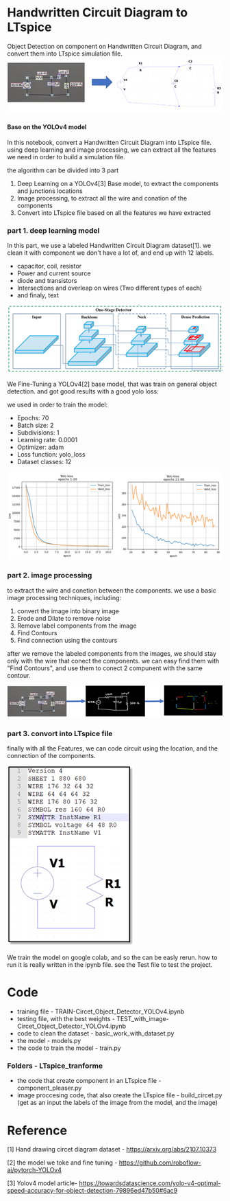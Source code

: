 # Handwritten Circuit Diagram to LTspice 

Object Detection on component on Handwritten Circuit Diagram, and convert them into LTspice simulation file.
![alt text](https://github.com/BIueMan/DL_Project-046211/blob/master/Images/fig71.png)
#### Base on the YOLOv4 model

In this notebook, convert a Handwritten Circuit Diagram into LTspice file. using deep learning and image processing, we can extract all the features we need in order to build a simulation file.

the algorithm  can be divided into 3 part
1. Deep Learning on a YOLOv4[3] Base model, to extract the components and junctions locations
2. Image processing, to extract all the wire and conation of the components
3. Convert into LTspice file based on all the features we have extracted

### part 1. deep learning model
In this part, we use a labeled Handwritten Circuit Diagram dataset[1]. we clean it with component we don't have a lot of, and end up with 12 labels.
 * capacitor, coil, resistor
 * Power and current source
 * diode and transistors
 * Intersections and overleap on wires (Two different types of each)
 * and finaly, text
  
![alt text](https://github.com/BIueMan/DL_Project-046211/blob/master/Images/YOLOv4%20model.png)

We Fine-Tuning a YOLOv4[2] base model, that was train on general object detection. and got good results with a good yolo loss:

we used in order to train the model:
* Epochs:          70
* Batch size:      2
* Subdivisions:    1
* Learning rate:   0.0001
* Optimizer:       adam
* Loss function:   yolo_loss
* Dataset classes: 12
        
![alt text](https://github.com/BIueMan/DL_Project-046211/blob/master/Images/Figure_1%2B2.png)

### part 2. image processing
to extract the wire and conetion between the components. we use a basic image processing techniques, including:
1. convert the image into binary image
2. Erode and Dilate to remove noise
3. Remove label components from the image
4. Find Contours
5. Find connection using the contours

after we remove the labeled components from the images, we should stay only with the wire that conect the components. we can easy find them with "Find Contours", and use them to conect 2 compunent with the same contour.

![alt text](https://github.com/BIueMan/DL_Project-046211/blob/master/Images/image_proccesing.png)

### part 3. convort into LTspice file
finally with all the Features, we can code circuit using the location, and the connection of the components.

![alt text](https://github.com/BIueMan/DL_Project-046211/blob/master/Images/ltspice_circet.png)


We train the model on google colab, and so the can be easly rerun. how to run it is really written in the ipynb file. see the Test file to test the project.
# Code
* training file - TRAIN-Circet_Object_Detector_YOLOv4.ipynb
* testing file, with the best weights - TEST_with_image-Circet_Object_Detector_YOLOv4.ipynb
* code to clean the dataset - basic_work_with_dataset.py
* the model - models.py
* the code to train the model - train.py

### Folders - LTspice_tranforme
* the code that create component in an LTspice file - component_pleaser.py
* image proccesing code, that also create the LTspice file - build_circet.py (get as an input the labels of the image from the model, and the image)




# Reference
[1] Hand drawing circet diagram dataset - https://arxiv.org/abs/2107.10373 

[2] the model we toke and fine tuning -	https://github.com/roboflow-ai/pytorch-YOLOv4

[3] Yolov4 model article- https://towardsdatascience.com/yolo-v4-optimal-speed-accuracy-for-object-detection-79896ed47b50#6ac9 
